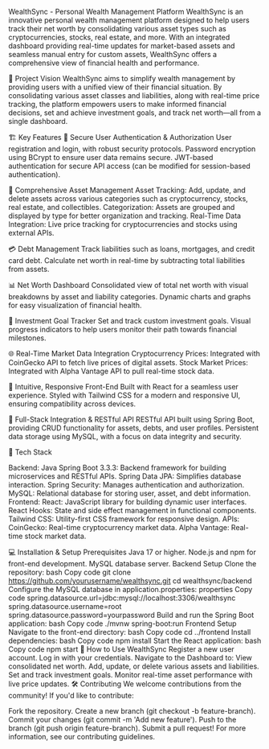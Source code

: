 WealthSync - Personal Wealth Management Platform
WealthSync is an innovative personal wealth management platform designed to help users track their net worth by consolidating various asset types such as cryptocurrencies, stocks, real estate, and more. With an integrated dashboard providing real-time updates for market-based assets and seamless manual entry for custom assets, WealthSync offers a comprehensive view of financial health and performance.

🚀 Project Vision
WealthSync aims to simplify wealth management by providing users with a unified view of their financial situation. By consolidating various asset classes and liabilities, along with real-time price tracking, the platform empowers users to make informed financial decisions, set and achieve investment goals, and track net worth—all from a single dashboard.

🏗️ Key Features
🔐 Secure User Authentication & Authorization
User registration and login, with robust security protocols.
Password encryption using BCrypt to ensure user data remains secure.
JWT-based authentication for secure API access (can be modified for session-based authentication).

💼 Comprehensive Asset Management
Asset Tracking: Add, update, and delete assets across various categories such as cryptocurrency, stocks, real estate, and collectibles.
Categorization: Assets are grouped and displayed by type for better organization and tracking.
Real-Time Data Integration: Live price tracking for cryptocurrencies and stocks using external APIs.

💳 Debt Management
Track liabilities such as loans, mortgages, and credit card debt.
Calculate net worth in real-time by subtracting total liabilities from assets.

📊 Net Worth Dashboard
Consolidated view of total net worth with visual breakdowns by asset and liability categories.
Dynamic charts and graphs for easy visualization of financial health.

🎯 Investment Goal Tracker
Set and track custom investment goals.
Visual progress indicators to help users monitor their path towards financial milestones.

🌐 Real-Time Market Data Integration
Cryptocurrency Prices: Integrated with CoinGecko API to fetch live prices of digital assets.
Stock Market Prices: Integrated with Alpha Vantage API to pull real-time stock data.

🎨 Intuitive, Responsive Front-End
Built with React for a seamless user experience.
Styled with Tailwind CSS for a modern and responsive UI, ensuring compatibility across devices.

🔧 Full-Stack Integration & RESTful API
RESTful API built using Spring Boot, providing CRUD functionality for assets, debts, and user profiles.
Persistent data storage using MySQL, with a focus on data integrity and security.

🔧 Tech Stack

Backend:
Java Spring Boot 3.3.3: Backend framework for building microservices and RESTful APIs.
Spring Data JPA: Simplifies database interaction.
Spring Security: Manages authentication and authorization.
MySQL: Relational database for storing user, asset, and debt information.
Frontend:
React: JavaScript library for building dynamic user interfaces.
React Hooks: State and side effect management in functional components.
Tailwind CSS: Utility-first CSS framework for responsive design.
APIs:
CoinGecko: Real-time cryptocurrency market data.
Alpha Vantage: Real-time stock market data.

💻 Installation & Setup
Prerequisites
Java 17 or higher.
Node.js and npm for front-end development.
MySQL database server.
Backend Setup
Clone the repository:
bash
Copy code
git clone https://github.com/yourusername/wealthsync.git
cd wealthsync/backend
Configure the MySQL database in application.properties:
properties
Copy code
spring.datasource.url=jdbc:mysql://localhost:3306/wealthsync
spring.datasource.username=root
spring.datasource.password=yourpassword
Build and run the Spring Boot application:
bash
Copy code
./mvnw spring-boot:run
Frontend Setup
Navigate to the front-end directory:
bash
Copy code
cd ../frontend
Install dependencies:
bash
Copy code
npm install
Start the React application:
bash
Copy code
npm start
🔄 How to Use WealthSync
Register a new user account.
Log in with your credentials.
Navigate to the Dashboard to:
View consolidated net worth.
Add, update, or delete various assets and liabilities.
Set and track investment goals.
Monitor real-time asset performance with live price updates.
🛠️ Contributing
We welcome contributions from the community! If you'd like to contribute:

Fork the repository.
Create a new branch (git checkout -b feature-branch).
Commit your changes (git commit -m 'Add new feature').
Push to the branch (git push origin feature-branch).
Submit a pull request!
For more information, see our contributing guidelines.